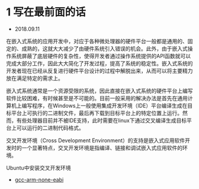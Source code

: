 # 1 写在最前面的话

- 2018.09.11

在嵌入式系统的应用开发中，对应于各种微处理器的硬件平台一般都是通用的、固定的、成熟的，这就大大减少了由硬件系统引入错误的机会。此外，由于嵌入式操作系统屏蔽了底层硬件的复杂性，使得开发者通过操作系统提供的API函数就可以完成大部分工作，因此大大简化了开发过程，提高了系统的稳定性。嵌入式系统的开发者现在已经从反复进行硬件平台设计的过程中解脱出来，从而可以将主要精力放在满足特定的需求上。

嵌入式系统通常是一个资源受限的系统，因此直接在嵌入式系统的硬件平台上编写软件比较困难，有时候甚至是不可能的。目前一般采用的解决办法是首先在通用计算机上编写程序，在Windows上一般使用集成开发环境（IDE）平台编译生成在目标平台上可执行的二进制文件，最后再下载到目标平台上的特定位置上运行。然而，有些处理器目前并不被IDE支持，此时需要在linux下通过交叉编译生成目标平台上可以运行的二进制代码格式。

交叉开发环境（Cross Development Environment）的支持是嵌入式应用软件开发时的一个显著特点，交叉开发环境是指编译、链接和调试嵌入式应用软件的环境。

Ubuntu中安装交叉开发环境

* [gcc-arm-none-eabi](gcc-arm-none-eabi.md)

